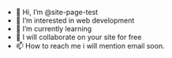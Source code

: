 - 👋 Hi, I’m @site-page-test
- 👀 I’m interested in web development 
- 🌱 I’m currently learning 
- 💞️ I will collaborate on your site for free
- 📫 How to reach me i will mention email soon.

<!---
site-page-test/site-page-test is a ✨ special ✨ repository because its `README.md` (this file) appears on your GitHub profile.
You can click the Preview link to take a look at your changes.
--->
